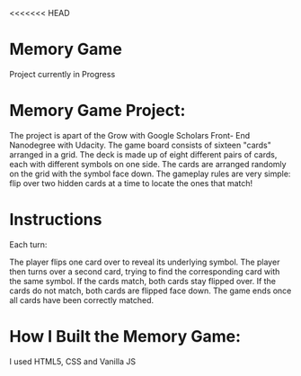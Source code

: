 <<<<<<< HEAD
# Memory Game
Project currently in Progress


# Memory Game Project: 
The project is apart of the Grow with Google Scholars Front- End Nanodegree with Udacity. 
The game board consists of sixteen "cards" arranged in a grid. The deck is made up of eight different pairs of cards, each with different symbols on one side. The cards are arranged randomly on the grid with the symbol face down. The gameplay rules are very simple: flip over two hidden cards at a time to locate the ones that match!


# Instructions
Each turn:

The player flips one card over to reveal its underlying symbol.
The player then turns over a second card, trying to find the corresponding card with the same symbol.
If the cards match, both cards stay flipped over.
If the cards do not match, both cards are flipped face down.
The game ends once all cards have been correctly matched.


# How I Built the Memory Game:
I used HTML5, CSS and Vanilla JS

